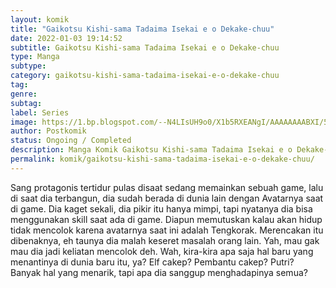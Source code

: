 ```yaml
---
layout: komik
title: "Gaikotsu Kishi-sama Tadaima Isekai e o Dekake-chuu"
date: 2022-01-03 19:14:52
subtitle: Gaikotsu Kishi-sama Tadaima Isekai e o Dekake-chuu
type: Manga
subtype: 
category: gaikotsu-kishi-sama-tadaima-isekai-e-o-dekake-chuu
tag: 
genre: 
subtag: 
label: Series
image: https://1.bp.blogspot.com/--N4LIsUH9o0/X1b5RXEANgI/AAAAAAAABXI/5tDKqtp3qUYG3w0xa1cx1LrfqQX3SKUjwCLcBGAsYHQ/s72-c/1550664143-i282509.png
author: Postkomik
status: Ongoing / Completed
description: Manga Komik Gaikotsu Kishi-sama Tadaima Isekai e o Dekake-chuu | Bahasa Indonesia
permalink: komik/gaikotsu-kishi-sama-tadaima-isekai-e-o-dekake-chuu/
---
```


Sang protagonis tertidur pulas disaat sedang memainkan sebuah game, lalu di saat dia terbangun, dia sudah berada di dunia lain dengan Avatarnya saat di game. Dia kaget sekali, dia pikir itu hanya mimpi, tapi nyatanya dia bisa menggunakan skill saat ada di game. Diapun memutuskan kalau akan hidup tidak mencolok karena avatarnya saat ini adalah Tengkorak. Merencakan itu dibenaknya, eh taunya dia malah keseret masalah orang lain. Yah, mau gak mau dia jadi keliatan mencolok deh. Wah, kira-kira apa saja hal baru yang menantinya di dunia baru itu, ya? Elf cakep? Pembantu cakep? Putri? Banyak hal yang menarik, tapi apa dia sanggup menghadapinya semua?
